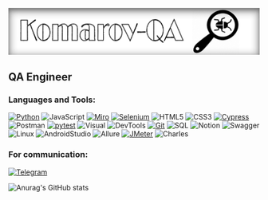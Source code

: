 ![Header](https://github.com/DenisKomarov-QA/DenisKomarov-QA/blob/main/assets/233.png)

## QA Engineer 

### Languages and Tools:
[![Python](https://img.shields.io/badge/-Python-ebe6e4??style=for-the-badge&logo=Python&logoColor=47c5fb)](https://github.com/DenisKomarov-QA/Python_TG_bot.git)
![JavaScript](https://img.shields.io/badge/-JavaScript-ebe6e4??style=for-the-badge&logo=JavaScript&logoColor=fff600)
[![Miro](https://img.shields.io/badge/-Miro-ebe6e4??style=for-the-badge&logo=Miro&logoColor=ff6c36)](https://miro.com/app/board/uXjVP_77u_w=/)
[![Selenium](https://img.shields.io/badge/-Selenium-ebe6e4??style=for-the-badge&logo=Selenium&logoColor=00bf0d)](https://github.com/DenisKomarov-QA/python_selenium.git)
![HTML5](https://img.shields.io/badge/-HTML5-ebe6e4??style=for-the-badge&logo=html5&logoColor=f68442)
![CSS3](https://img.shields.io/badge/-CSS3-ebe6e4??style=for-the-badge&logo=css3&logoColor=265eaa)
[![Cypress](https://img.shields.io/badge/-Cypress-ebe6e4??style=for-the-badge&logo=Cypress&logoColor=d2d2d2)](https://github.com/DenisKomarov-QA/JS-Cypress.git)
![Postman](https://img.shields.io/badge/-Postman-ebe6e4??style=for-the-badge&logo=Postman&logoColor=ff6c36)
[![pytest](https://img.shields.io/badge/-pytest-ebe6e4??style=for-the-badge&logo=pytest&logoColor=0099d9)](https://github.com/DenisKomarov-QA/Python_Pytest_Requests.git)
![Visual](https://img.shields.io/badge/-Visual_Studio_Code-ebe6e4??style=for-the-badge&logo=Visualstudiocode&logoColor=47c5fb)
![DevTools](https://img.shields.io/badge/-DevTools-ebe6e4??style=for-the-badge&logo=googlechrome&logoColor=fff600)
[![Git](https://img.shields.io/badge/-Git-ebe6e4??style=for-the-badge&logo=Git&logoColor=f43010)](https://github.com/DenisKomarov-QA)
![SQL](https://img.shields.io/badge/-SQL-ebe6e4??style=for-the-badge&logo=postgresql&logoColor=0487af)
![Notion](https://img.shields.io/badge/-Notion-ebe6e4??style=for-the-badge&logo=Notion&logoColor=ffffff)
![Swagger](https://img.shields.io/badge/-Swagger-ebe6e4??style=for-the-badge&logo=Swagger&logoColor=0cff00)
![Linux](https://img.shields.io/badge/-Linux-ebe6e4??style=for-the-badge&logo=linux&logoColor=ffffff)
![AndroidStudio](https://img.shields.io/badge/-AndroidStudio-ebe6e4??style=for-the-badge&logo=androidstudio&logoColor=79ae42)
![Allure](https://img.shields.io/badge/-Allure-ebe6e4??style=for-the-badge&logo=Allurer&logoColor=0cff00)
[![JMeter](https://img.shields.io/badge/-JMeter-ebe6e4??style=for-the-badge&logo=JMeter&logoColor=ffffff)](https://github.com/DenisKomarov-QA/Jmeter.git)
![Charles](https://img.shields.io/badge/-Charles-ebe6e4??style=for-the-badge&logo=Charles&logoColor=79ae42)

### For communication:
[![Telegram](https://img.shields.io/badge/-Telegram-ebe6e4??style=for-the-badge&logo=Telegram&logoColor=47c5fb)](https://t.me/Deniskomarow)

![Anurag's GitHub stats](https://github-readme-stats.vercel.app/api?username=DenisKomarov-QA&hide=issues,contribs&show_icons=true&theme=codeSTACKr)

